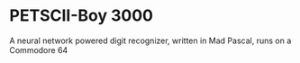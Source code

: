 # PETSCII-Boy 3000

A neural network powered digit recognizer, written in Mad Pascal, runs on a Commodore 64